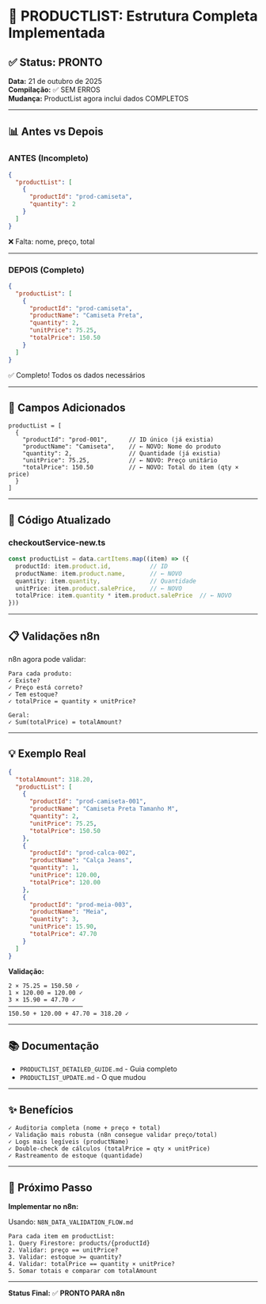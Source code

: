 # 🎯 PRODUCTLIST: Estrutura Completa Implementada

## ✅ Status: PRONTO

**Data:** 21 de outubro de 2025  
**Compilação:** ✅ SEM ERROS  
**Mudança:** ProductList agora inclui dados COMPLETOS

---

## 📊 Antes vs Depois

### ANTES (Incompleto)
```json
{
  "productList": [
    {
      "productId": "prod-camiseta",
      "quantity": 2
    }
  ]
}
```
❌ Falta: nome, preço, total

---

### DEPOIS (Completo)
```json
{
  "productList": [
    {
      "productId": "prod-camiseta",
      "productName": "Camiseta Preta",
      "quantity": 2,
      "unitPrice": 75.25,
      "totalPrice": 150.50
    }
  ]
}
```
✅ Completo! Todos os dados necessários

---

## 🎯 Campos Adicionados

```
productList = [
  {
    "productId": "prod-001",      // ID único (já existia)
    "productName": "Camiseta",    // ← NOVO: Nome do produto
    "quantity": 2,                // Quantidade (já existia)
    "unitPrice": 75.25,           // ← NOVO: Preço unitário
    "totalPrice": 150.50          // ← NOVO: Total do item (qty × price)
  }
]
```

---

## 🔧 Código Atualizado

### checkoutService-new.ts
```typescript
const productList = data.cartItems.map((item) => ({
  productId: item.product.id,           // ID
  productName: item.product.name,       // ← NOVO
  quantity: item.quantity,              // Quantidade
  unitPrice: item.product.salePrice,    // ← NOVO
  totalPrice: item.quantity * item.product.salePrice  // ← NOVO
}))
```

---

## 📋 Validações n8n

n8n agora pode validar:

```
Para cada produto:
✓ Existe?
✓ Preço está correto?
✓ Tem estoque?
✓ totalPrice = quantity × unitPrice?

Geral:
✓ Sum(totalPrice) = totalAmount?
```

---

## 💡 Exemplo Real

```json
{
  "totalAmount": 318.20,
  "productList": [
    {
      "productId": "prod-camiseta-001",
      "productName": "Camiseta Preta Tamanho M",
      "quantity": 2,
      "unitPrice": 75.25,
      "totalPrice": 150.50
    },
    {
      "productId": "prod-calca-002",
      "productName": "Calça Jeans",
      "quantity": 1,
      "unitPrice": 120.00,
      "totalPrice": 120.00
    },
    {
      "productId": "prod-meia-003",
      "productName": "Meia",
      "quantity": 3,
      "unitPrice": 15.90,
      "totalPrice": 47.70
    }
  ]
}
```

**Validação:**
```
2 × 75.25 = 150.50 ✓
1 × 120.00 = 120.00 ✓
3 × 15.90 = 47.70 ✓
─────────────────────
150.50 + 120.00 + 47.70 = 318.20 ✓
```

---

## 📚 Documentação

- `PRODUCTLIST_DETAILED_GUIDE.md` - Guia completo
- `PRODUCTLIST_UPDATE.md` - O que mudou

---

## ✨ Benefícios

```
✓ Auditoria completa (nome + preço + total)
✓ Validação mais robusta (n8n consegue validar preço/total)
✓ Logs mais legíveis (productName)
✓ Double-check de cálculos (totalPrice = qty × unitPrice)
✓ Rastreamento de estoque (quantidade)
```

---

## 🚀 Próximo Passo

**Implementar no n8n:**

Usando: `N8N_DATA_VALIDATION_FLOW.md`

```
Para cada item em productList:
1. Query Firestore: products/{productId}
2. Validar: preço == unitPrice?
3. Validar: estoque >= quantity?
4. Validar: totalPrice == quantity × unitPrice?
5. Somar totais e comparar com totalAmount
```

---

**Status Final:** ✅ **PRONTO PARA n8n**
